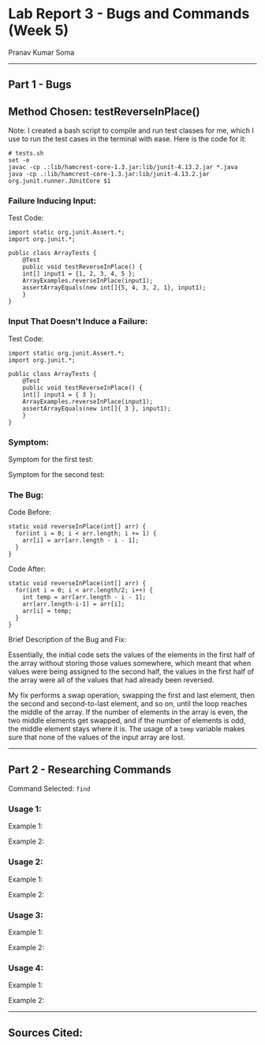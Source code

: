 # Lab Report 3 - Bugs and Commands (Week 5)
Pranav Kumar Soma

---

## Part 1 - Bugs

## Method Chosen: testReverseInPlace()

Note: I created a bash script to compile and run test classes for me, which I use to run the test cases in the terminal with ease.
Here is the code for it:
```
# tests.sh
set -e
javac -cp .:lib/hamcrest-core-1.3.jar:lib/junit-4.13.2.jar *.java
java -cp .:lib/hamcrest-core-1.3.jar:lib/junit-4.13.2.jar org.junit.runner.JUnitCore $1
```

### Failure Inducing Input:
Test Code:
```
import static org.junit.Assert.*;
import org.junit.*;

public class ArrayTests {
	@Test 
	public void testReverseInPlace() {
    int[] input1 = {1, 2, 3, 4, 5 };
    ArrayExamples.reverseInPlace(input1);
    assertArrayEquals(new int[]{5, 4, 3, 2, 1}, input1);
	}
}
```
### Input That Doesn't Induce a Failure:
Test Code:
```
import static org.junit.Assert.*;
import org.junit.*;

public class ArrayTests {
	@Test 
	public void testReverseInPlace() {
    int[] input1 = { 3 };
    ArrayExamples.reverseInPlace(input1);
    assertArrayEquals(new int[]{ 3 }, input1);
	}
}
```
### Symptom:
Symptom for the first test:

Symptom for the second test:

### The Bug:

Code Before:
```
static void reverseInPlace(int[] arr) {
  for(int i = 0; i < arr.length; i += 1) {
    arr[i] = arr[arr.length - i - 1];
  }
}
```
Code After:
```
static void reverseInPlace(int[] arr) {
  for(int i = 0; i < arr.length/2; i++) {
    int temp = arr[arr.length - i - 1];
    arr[arr.length-i-1] = arr[i];
    arr[i] = temp;
  }
}
```
Brief Description of the Bug and Fix:

Essentially, the initial code sets the values of the elements in the first half of the array without storing those values somewhere, 
which meant that when values were being assigned to the second half, the values in the first half of the array were all of the values
that had already been reversed. 

My fix performs a swap operation, swapping the first and last element, then the second and second-to-last element, and so on, until
the loop reaches the middle of the array. If the number of elements in the array is even, the two middle elements get swapped, and if
the number of elements is odd, the middle element stays where it is. The usage of a ```temp``` variable makes sure that none of the values
of the input array are lost.

---

## Part 2 - Researching Commands

Command Selected: ```find```

### Usage 1:

Example 1:

Example 2:

### Usage 2:

Example 1:

Example 2:

### Usage 3:

Example 1:

Example 2:

### Usage 4: 

Example 1:

Example 2:

---

## Sources Cited:

